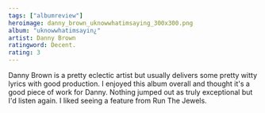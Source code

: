 ```yaml
---
tags: ["albumreview"]
heroimage: danny_brown_uknowwhatimsaying_300x300.png
album: "uknowwhatimsayin¿"
artist: Danny Brown
ratingword: Decent.
rating: 3
---
```


Danny Brown is a pretty eclectic artist but usually delivers some pretty witty
lyrics with good production. I enjoyed this album overall and thought it's a
good piece of work for Danny. Nothing jumped out as truly exceptional but I'd
listen again. I liked seeing a feature from Run The Jewels.
